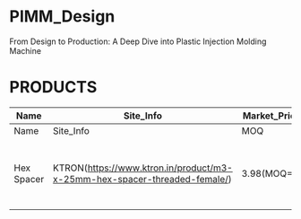# PIMM_Design
From Design to Production: A Deep Dive into Plastic Injection Molding Machine



# PRODUCTS
| Name | Site_Info | Market_Price| DIM | 3D_Stl | Image |
| --- | --- | --- |  --- | :---: | :---: |
| Name | Site_Info | MOQ| XYZ | 3D_Stl | Image |
| Hex Spacer | KTRON(https://www.ktron.in/product/m3-x-25mm-hex-spacer-threaded-female/) | 3.98(MOQ=5) | Thread Size: M3 Spacer Length: 25mm | 3.98(MOQ=5) | <img src="riocore/boards/Altera10M08Eval/board.png" height="48"> |
